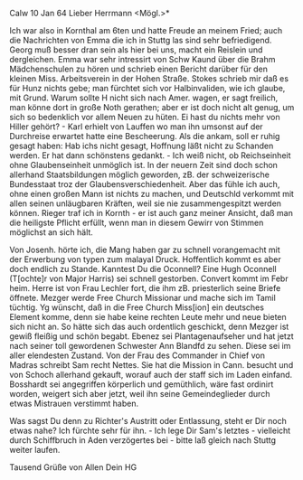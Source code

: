  Calw 10 Jan 64
Lieber Herrmann <Mögl.>*

Ich war also in Kornthal am 6ten und hatte Freude an meinem Fried; auch die Nachrichten von Emma die ich in Stuttg las sind sehr befriedigend. Georg muß besser dran sein als hier bei uns, macht ein Reislein und dergleichen. Emma war sehr intressirt von Schw Kaund über die Brahm Mädchenschulen zu hören und schrieb einen Bericht darüber für den kleinen Miss. Arbeitsverein in der Hohen Straße. Stokes schrieb mir daß es für Hunz nichts gebe; man fürchtet sich vor Halbinvaliden, wie ich glaube, mit Grund. Warum sollte H nicht sich nach Amer. wagen, er sagt freilich, man könne dort in große Noth gerathen; aber er ist doch nicht alt genug, um sich so bedenklich vor allem Neuen zu hüten. Ei hast du nichts mehr von Hiller gehört? - Karl erhielt von Lauffen wo man ihn umsonst auf der Durchreise erwartet hatte eine Bescheerung. Als die ankam, soll er ruhig gesagt haben: Hab ichs nicht gesagt, Hoffnung läßt nicht zu Schanden werden. Er hat dann schönstens gedankt. - Ich weiß nicht, ob Reichseinheit ohne Glaubenseinheit unmöglich ist. In der neuern Zeit sind doch schon allerhand Staatsbildungen möglich geworden, zB. der schweizerische Bundesstaat troz der Glaubensverschiedenheit. Aber das fühle ich auch, ohne einen großen Mann ist nichts zu machen, und Deutschld verkommt mit allen seinen unläugbaren Kräften, weil sie nie zusammengespitzt werden können. Rieger traf ich in Kornth - er ist auch ganz meiner Ansicht, daß man die heiligste Pflicht erfüllt, wenn man in diesem Gewirr von Stimmen möglichst an sich hält.

Von Josenh. hörte ich, die Mang haben gar zu schnell vorangemacht mit der Erwerbung von typen zum malayal Druck. Hoffentlich kommt es aber doch endlich zu Stande. Kanntest Du die Oconnell? Eine Hugh Oconnell (T[ochte]r von Major Harris) sei schnell gestorben. Convert kommt im Febr heim. Herre ist von Frau Lechler fort, die ihm zB. priesterlich seine Briefe öffnete. Mezger werde Free Church Missionar und mache sich im Tamil tüchtig. Yg wünscht, daß in die Free Church Miss[ion] ein deutsches Element komme, denn sie habe keine rechten Leute mehr und neue bieten sich nicht an. So hätte sich das auch ordentlich geschickt, denn Mezger ist gewiß fleißig und schön begabt. Ebenez sei Plantagenaufseher und hat jetzt nach seiner toll gewordenen Schwester Ann Blandfd zu sehen. Diese sei im aller elendesten Zustand. Von der Frau des Commander in Chief von Madras schreibt Sam recht Nettes. Sie hat die Mission in Cann. besucht und von Schoch allerhand gekauft, worauf auch der staff sich im Laden einfand. Bosshardt sei angegriffen körperlich und gemüthlich, wäre fast ordinirt worden, weigert sich aber jetzt, weil ihn seine Gemeindeglieder durch etwas Mistrauen verstimmt haben.

Was sagst Du denn zu Richter's Austritt oder Entlassung, steht er Dir noch etwas nahe? Ich fürchte sehr für ihn. - Ich lege Dir Sam's letztes - vielleicht durch Schiffbruch in Aden verzögertes bei - bitte laß gleich nach Stuttg weiter laufen.

Tausend Grüße von Allen
 Dein HG

